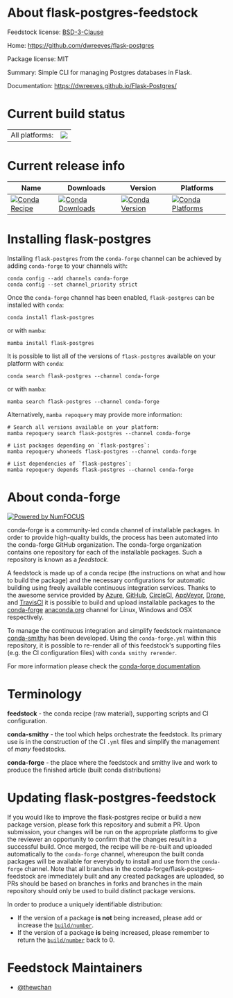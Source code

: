 About flask-postgres-feedstock
==============================

Feedstock license: [BSD-3-Clause](https://github.com/conda-forge/flask-postgres-feedstock/blob/main/LICENSE.txt)

Home: https://github.com/dwreeves/flask-postgres

Package license: MIT

Summary: Simple CLI for managing Postgres databases in Flask.

Documentation: https://dwreeves.github.io/Flask-Postgres/

Current build status
====================


<table><tr><td>All platforms:</td>
    <td>
      <a href="https://dev.azure.com/conda-forge/feedstock-builds/_build/latest?definitionId=14978&branchName=main">
        <img src="https://dev.azure.com/conda-forge/feedstock-builds/_apis/build/status/flask-postgres-feedstock?branchName=main">
      </a>
    </td>
  </tr>
</table>

Current release info
====================

| Name | Downloads | Version | Platforms |
| --- | --- | --- | --- |
| [![Conda Recipe](https://img.shields.io/badge/recipe-flask--postgres-green.svg)](https://anaconda.org/conda-forge/flask-postgres) | [![Conda Downloads](https://img.shields.io/conda/dn/conda-forge/flask-postgres.svg)](https://anaconda.org/conda-forge/flask-postgres) | [![Conda Version](https://img.shields.io/conda/vn/conda-forge/flask-postgres.svg)](https://anaconda.org/conda-forge/flask-postgres) | [![Conda Platforms](https://img.shields.io/conda/pn/conda-forge/flask-postgres.svg)](https://anaconda.org/conda-forge/flask-postgres) |

Installing flask-postgres
=========================

Installing `flask-postgres` from the `conda-forge` channel can be achieved by adding `conda-forge` to your channels with:

```
conda config --add channels conda-forge
conda config --set channel_priority strict
```

Once the `conda-forge` channel has been enabled, `flask-postgres` can be installed with `conda`:

```
conda install flask-postgres
```

or with `mamba`:

```
mamba install flask-postgres
```

It is possible to list all of the versions of `flask-postgres` available on your platform with `conda`:

```
conda search flask-postgres --channel conda-forge
```

or with `mamba`:

```
mamba search flask-postgres --channel conda-forge
```

Alternatively, `mamba repoquery` may provide more information:

```
# Search all versions available on your platform:
mamba repoquery search flask-postgres --channel conda-forge

# List packages depending on `flask-postgres`:
mamba repoquery whoneeds flask-postgres --channel conda-forge

# List dependencies of `flask-postgres`:
mamba repoquery depends flask-postgres --channel conda-forge
```


About conda-forge
=================

[![Powered by
NumFOCUS](https://img.shields.io/badge/powered%20by-NumFOCUS-orange.svg?style=flat&colorA=E1523D&colorB=007D8A)](https://numfocus.org)

conda-forge is a community-led conda channel of installable packages.
In order to provide high-quality builds, the process has been automated into the
conda-forge GitHub organization. The conda-forge organization contains one repository
for each of the installable packages. Such a repository is known as a *feedstock*.

A feedstock is made up of a conda recipe (the instructions on what and how to build
the package) and the necessary configurations for automatic building using freely
available continuous integration services. Thanks to the awesome service provided by
[Azure](https://azure.microsoft.com/en-us/services/devops/), [GitHub](https://github.com/),
[CircleCI](https://circleci.com/), [AppVeyor](https://www.appveyor.com/),
[Drone](https://cloud.drone.io/welcome), and [TravisCI](https://travis-ci.com/)
it is possible to build and upload installable packages to the
[conda-forge](https://anaconda.org/conda-forge) [anaconda.org](https://anaconda.org/)
channel for Linux, Windows and OSX respectively.

To manage the continuous integration and simplify feedstock maintenance
[conda-smithy](https://github.com/conda-forge/conda-smithy) has been developed.
Using the ``conda-forge.yml`` within this repository, it is possible to re-render all of
this feedstock's supporting files (e.g. the CI configuration files) with ``conda smithy rerender``.

For more information please check the [conda-forge documentation](https://conda-forge.org/docs/).

Terminology
===========

**feedstock** - the conda recipe (raw material), supporting scripts and CI configuration.

**conda-smithy** - the tool which helps orchestrate the feedstock.
                   Its primary use is in the construction of the CI ``.yml`` files
                   and simplify the management of *many* feedstocks.

**conda-forge** - the place where the feedstock and smithy live and work to
                  produce the finished article (built conda distributions)


Updating flask-postgres-feedstock
=================================

If you would like to improve the flask-postgres recipe or build a new
package version, please fork this repository and submit a PR. Upon submission,
your changes will be run on the appropriate platforms to give the reviewer an
opportunity to confirm that the changes result in a successful build. Once
merged, the recipe will be re-built and uploaded automatically to the
`conda-forge` channel, whereupon the built conda packages will be available for
everybody to install and use from the `conda-forge` channel.
Note that all branches in the conda-forge/flask-postgres-feedstock are
immediately built and any created packages are uploaded, so PRs should be based
on branches in forks and branches in the main repository should only be used to
build distinct package versions.

In order to produce a uniquely identifiable distribution:
 * If the version of a package **is not** being increased, please add or increase
   the [``build/number``](https://docs.conda.io/projects/conda-build/en/latest/resources/define-metadata.html#build-number-and-string).
 * If the version of a package **is** being increased, please remember to return
   the [``build/number``](https://docs.conda.io/projects/conda-build/en/latest/resources/define-metadata.html#build-number-and-string)
   back to 0.

Feedstock Maintainers
=====================

* [@thewchan](https://github.com/thewchan/)

